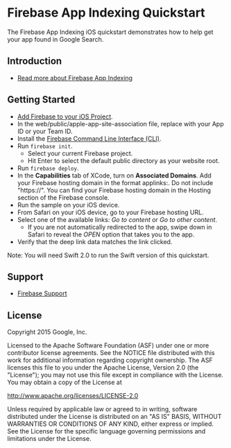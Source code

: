 Firebase App Indexing Quickstart
==============================

The Firebase App Indexing iOS quickstart demonstrates how to help get your app found in Google Search.

Introduction
------------

- [Read more about Firebase App Indexing](https://firebase.google.com)

Getting Started
---------------

- [Add Firebase to your iOS Project](https://firebase.google.com/docs/ios/setup).
- In the web/public/apple-app-site-association file, replace <YOUR-APPID-OR-TEAMID> with your
  App ID or your Team ID.
- Install the [Firebase Command Line Interface (CLI)](https://firebase.google.com/docs/hosting/quickstart#install-the-firebase-cli).
- Run `firebase init`.
  - Select your current Firebase project.
  - Hit Enter to select the default public directory as your website root.
- Run `firebase deploy`.
- In the **Capabilities** tab of XCode, turn on **Associated Domains**. Add
  your Firebase hosting domain in the format applinks:<YOUR-DOMAIN>. Do not include "https://".
  You can find your Firebase hosting domain in the Hosting section of the
  Firebase console.
- Run the sample on your iOS device.
- From Safari on your iOS device, go to your Firebase hosting URL.
- Select one of the available links: *Go to content* or *Go to other content*.
  - If you are not automatically redirected to the app, swipe down in Safari to
    reveal the *OPEN* option that takes you to the app.
- Verify that the deep link data matches the link clicked.

Note: You will need Swift 2.0 to run the Swift version of this quickstart.

Support
-------

- [Firebase Support](https://firebase.google.com/support/)

License
-------

Copyright 2015 Google, Inc.

Licensed to the Apache Software Foundation (ASF) under one or more contributor
license agreements.  See the NOTICE file distributed with this work for
additional information regarding copyright ownership.  The ASF licenses this
file to you under the Apache License, Version 2.0 (the "License"); you may not
use this file except in compliance with the License.  You may obtain a copy of
the License at

  http://www.apache.org/licenses/LICENSE-2.0

Unless required by applicable law or agreed to in writing, software
distributed under the License is distributed on an "AS IS" BASIS, WITHOUT
WARRANTIES OR CONDITIONS OF ANY KIND, either express or implied.  See the
License for the specific language governing permissions and limitations under
the License.
